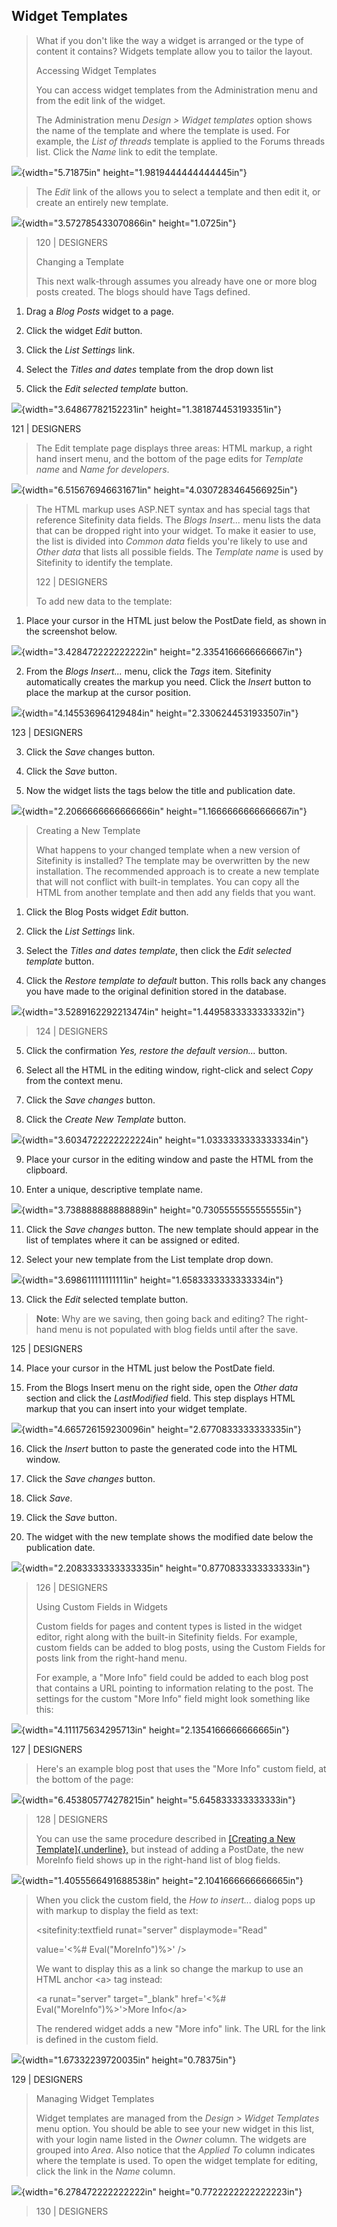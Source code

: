 Widget Templates
----------------

> What if you don\'t like the way a widget is arranged or the type of
> content it contains? Widgets template allow you to tailor the layout.
>
> Accessing Widget Templates
>
> You can access widget templates from the Administration menu and from
> the edit link of the widget.
>
> The Administration menu *Design \> Widget templates* option shows the
> name of the template and where the template is used. For example, the
> *List of threads* template is applied to the Forums threads list.
> Click the *Name* link to edit the template.

![](./media/image248.png){width="5.71875in"
height="1.9819444444444445in"}

> The *Edit* link of the allows you to select a template and then edit
> it, or create an entirely new template.

![](./media/image250.png){width="3.572785433070866in" height="1.0725in"}

> 120 \| DESIGNERS
>
> Changing a Template
>
> This next walk-through assumes you already have one or more blog posts
> created. The blogs should have Tags defined.

1.  Drag a *Blog Posts* widget to a page.

2.  Click the widget *Edit* button.

3.  Click the *List Settings* link.

4.  Select the *Titles and dates* template from the drop down list

5.  Click the *Edit selected template* button.

![](./media/image251.png){width="3.64867782152231in"
height="1.381874453193351in"}

121 \| DESIGNERS

> The Edit template page displays three areas: HTML markup, a right hand
> insert menu, and the bottom of the page edits for *Template name* and
> *Name for developers*.

![](./media/image252.jpeg){width="6.515676946631671in"
height="4.0307283464566925in"}

> The HTML markup uses ASP.NET syntax and has special tags that
> reference Sitefinity data fields. The *Blogs Insert\...* menu lists
> the data that can be dropped right into your widget. To make it easier
> to use, the list is divided into *Common data* fields you\'re likely
> to use and *Other data* that lists all possible fields. The *Template
> name* is used by Sitefinity to identify the template.
>
> 122 \| DESIGNERS
>
> To add new data to the template:

1.  Place your cursor in the HTML just below the PostDate field, as
    shown in the screenshot below.

![](./media/image253.png){width="3.428472222222222in"
height="2.3354166666666667in"}

2.  From the *Blogs Insert\...* menu, click the *Tags* item. Sitefinity
    automatically creates the markup you need. Click the *Insert* button
    to place the markup at the cursor position.

![](./media/image255.png){width="4.145536964129484in"
height="2.3306244531933507in"}

123 \| DESIGNERS

3.  Click the *Save* changes button.

4.  Click the *Save* button.

5.  Now the widget lists the tags below the title and publication date.

![](./media/image256.png){width="2.2066666666666666in"
height="1.1666666666666667in"}

> Creating a New Template
>
> What happens to your changed template when a new version of Sitefinity
> is installed? The template may be overwritten by the new installation.
> The recommended approach is to create a new template that will not
> conflict with built-in templates. You can copy all the HTML from
> another template and then add any fields that you want.

1.  Click the Blog Posts widget *Edit* button.

2.  Click the *List Settings* link.

3.  Select the *Titles and dates template*, then click the *Edit
    selected template* button.

4.  Click the *Restore template to default* button. This rolls back any
    changes you have made to the original definition stored in the
    database.

![](./media/image257.png){width="3.5289162292213474in"
height="1.4495833333333332in"}

> 124 \| DESIGNERS

5.  Click the confirmation *Yes, restore the default version\...*
    button.

6.  Select all the HTML in the editing window, right-click and select
    *Copy* from the context menu.

7.  Click the *Save changes* button.

8.  Click the *Create New Template* button.

![](./media/image258.png){width="3.6034722222222224in"
height="1.0333333333333334in"}

9.  Place your cursor in the editing window and paste the HTML from the
    clipboard.

10. Enter a unique, descriptive template name.

![](./media/image260.png){width="3.738888888888889in"
height="0.7305555555555555in"}

11. Click the *Save changes* button. The new template should appear in
    the list of templates where it can be assigned or edited.

12. Select your new template from the List template drop down.

![](./media/image262.png){width="3.698611111111111in"
height="1.6583333333333334in"}

13. Click the *Edit* selected template button.

> **Note**: Why are we saving, then going back and editing? The
> right-hand menu is not populated with blog fields until after the
> save.

125 \| DESIGNERS

14. Place your cursor in the HTML just below the PostDate field.

15. From the Blogs Insert menu on the right side, open the *Other data*
    section and click the *LastModified* field. This step displays HTML
    markup that you can insert into your widget template.

![](./media/image264.png){width="4.665726159230096in"
height="2.6770833333333335in"}

16. Click the *Insert* button to paste the generated code into the HTML
    window.

17. Click the *Save changes* button.

18. Click *Save*.

19. Click the *Save* button.

20. The widget with the new template shows the modified date below the
    publication date.

![](./media/image265.png){width="2.2083333333333335in"
height="0.8770833333333333in"}

> 126 \| DESIGNERS
>
> Using Custom Fields in Widgets
>
> Custom fields for pages and content types is listed in the widget
> editor, right along with the built-in Sitefinity fields. For example,
> custom fields can be added to blog posts, using the Custom Fields for
> posts link from the right-hand menu.
>
> For example, a "More Info" field could be added to each blog post that
> contains a URL pointing to information relating to the post. The
> settings for the custom "More Info" field might look something like
> this:

![](./media/image267.png){width="4.111175634295713in"
height="2.1354166666666665in"}

127 \| DESIGNERS

> Here's an example blog post that uses the "More Info" custom field, at
> the bottom of the page:

![](./media/image268.jpeg){width="6.453805774278215in"
height="5.645833333333333in"}

> 128 \| DESIGNERS
>
> You can use the same procedure described in [[Creating a New
> Template]{.underline},](#_bookmark27) but instead of adding a
> PostDate, the new MoreInfo field shows up in the right-hand list of
> blog fields.

![](./media/image269.png){width="1.4055566491688538in"
height="2.1041666666666665in"}

> When you click the custom field, the *How to insert...* dialog pops up
> with markup to display the field as text:
>
> \<sitefinity:textfield runat=\"server\" displaymode=\"Read\"
>
> value=\'\<%\# Eval(\"MoreInfo\")%\>\' /\>
>
> We want to display this as a link so change the markup to use an HTML
> anchor \<a\> tag instead:
>
> \<a runat=\"server\" target=\"\_blank\" href=\'\<%\#
> Eval(\"MoreInfo\")%\>\'\>More Info\</a\>
>
> The rendered widget adds a new "More info" link. The URL for the link
> is defined in the custom field.

![](./media/image270.png){width="1.67332239720035in" height="0.78375in"}

129 \| DESIGNERS

> Managing Widget Templates
>
> Widget templates are managed from the *Design \> Widget Templates*
> menu option. You should be able to see your new widget in this list,
> with your login name listed in the *Owner* column. The widgets are
> grouped into *Area*. Also notice that the *Applied To* column
> indicates where the template is used. To open the widget template for
> editing, click the link in the *Name* column.

![](./media/image271.png){width="6.278472222222222in"
height="0.7722222222222223in"}

> 130 \| DESIGNERS